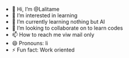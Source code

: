 - 👋 Hi, I’m @Lalitame
- 👀 I’m interested in learning
- 🌱 I’m currently learning nothing but AI
- 💞️ I’m looking to collaborate on to learn codes
- 📫 How to reach me viw mail only
- 😄 Pronouns: li
- ⚡ Fun fact: Work oriented

<!---
Lalitame/Lalitame is a ✨ special ✨ repository because its `README.md` (this file) appears on your GitHub profile.
You can click the Preview link to take a look at your changes.
--->
